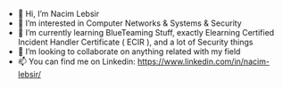 - 👋 Hi, I’m Nacim Lebsir
- 👀 I’m interested in Computer Networks & Systems & Security 
- 🌱 I’m currently learning BlueTeaming Stuff, exactly Elearning Certified Incident Handler Certificate ( ECIR ), and a lot of Security things
- 💞️ I’m looking to collaborate on anything related with my field
- 📫 You can find me on Linkedin: https://www.linkedin.com/in/nacim-lebsir/

<!---
Nacim-Lebsir/Nacim-Lebsir is a ✨ special ✨ repository because its `README.md` (this file) appears on your GitHub profile.
You can click the Preview link to take a look at your 
--->
